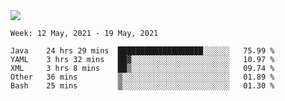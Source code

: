 <img align="center" src="https://github-readme-stats.vercel.app/api?username=bafuka&show_icons=true&icon_color=CE1D2D&text_color=718096&bg_color=ffffff&hide_title=true" />

<!--START_SECTION:waka-->
```text
Week: 12 May, 2021 - 19 May, 2021

Java    24 hrs 29 mins  ███████████████████░░░░░░   75.99 % 
YAML    3 hrs 32 mins   ██▓░░░░░░░░░░░░░░░░░░░░░░   10.97 % 
XML     3 hrs 8 mins    ██▒░░░░░░░░░░░░░░░░░░░░░░   09.74 % 
Other   36 mins         ▒░░░░░░░░░░░░░░░░░░░░░░░░   01.89 % 
Bash    25 mins         ▒░░░░░░░░░░░░░░░░░░░░░░░░   01.30 % 
```
<!--END_SECTION:waka-->

<!--
**bafuka/bafuka** is a ✨ _special_ ✨ repository because its `README.md` (this file) appears on your GitHub profile.

Here are some ideas to get you started:

- 🔭 I’m currently working on ...
- 🌱 I’m currently learning ...
- 👯 I’m looking to collaborate on ...
- 🤔 I’m looking for help with ...
- 💬 Ask me about ...
- 📫 How to reach me: ...
- 😄 Pronouns: ...
- ⚡ Fun fact: ...
-->
